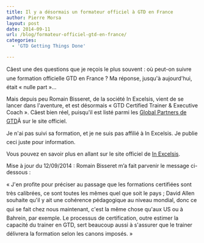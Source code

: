 ```yaml
---
title: Il y a désormais un formateur officiel à GTD en France
author: Pierre Morsa
layout: post
date: 2014-09-11
url: /blog/formateur-officiel-gtd-en-france/
categories:
  - 'GTD Getting Things Done'

---
```

Câest une des questions que je reçois le plus souvent : où peut-on suivre une formation officielle GTD en France ? Ma réponse, jusqu'à aujourd'hui, était « nulle part »…

Mais depuis peu Romain Bisseret, de la société In Excelsis, vient de se lancer dans l'aventure, et est désormais « GTD Certified Trainer & Executive Coach ». Câest bien réel, puisqu'il est listé parmi les [Global Partners de GTD][1]Â sur le site officiel.

Je n'ai pas suivi sa formation, et je ne suis pas affilié à In Excelsis. Je publie ceci juste pour information.

Vous pouvez en savoir plus en allant sur le site officiel de [In Excelsis][2].

Mise à jour du 12/09/2014 : Romain Bisseret m’a fait parvenir le message ci-dessous :

« J'en profite pour préciser au passage que les formations certifiées sont très calibrées, ce sont toutes les mêmes quel que soit le pays ; David Allen souhaite qu'il y ait une cohérence pédagogique au niveau mondial, donc ce qui se fait chez nous maintenant, c'est la même chose qu'aux US ou à Bahrein, par exemple. Le processus de certification, outre estimer la capacité du trainer en GTD, sert beaucoup aussi à s'assurer que le trainer délivrera la formation selon les canons imposés. »

 [1]: http://gettingthingsdone.com/global-partners/
 [2]: http://www.inxl.fr/
